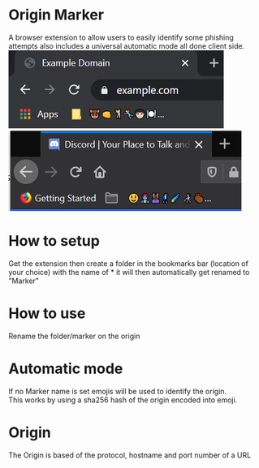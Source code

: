 # Origin Marker
A browser extension to allow users to easily identify some phishing attempts also includes a universal automatic mode all done client side.  
![Example of automatic mode using chrome](Chrome.png) ![Example of automatic mode using firefox](Firefox.png)

# How to setup
Get the extension then create a folder in the bookmarks bar (location of your choice) with the name of * it will then automatically get renamed to "Marker"

# How to use
Rename the folder/marker on the origin

# Automatic mode
If no Marker name is set emojis will be used to identify the origin.  
This works by using a sha256 hash of the origin encoded into emoji.

# Origin
The Origin is based of the protocol, hostname and port number of a URL
